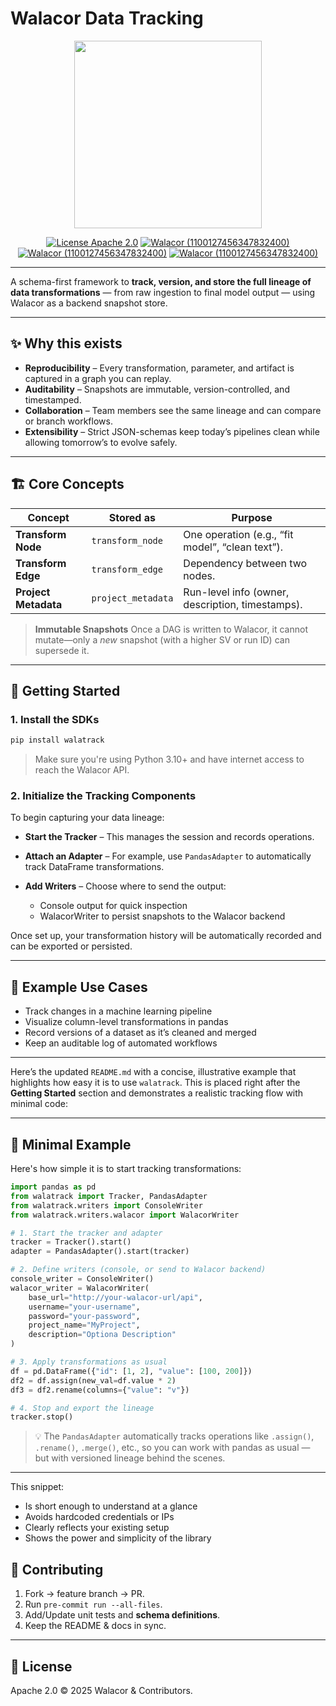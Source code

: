# Walacor Data Tracking

<div align="center">

<img src="https://www.walacor.com/wp-content/uploads/2022/09/Walacor_Logo_Tag.png" width="300" />

[![License Apache 2.0][badge-license]][license]
[![Walacor (1100127456347832400)](https://img.shields.io/badge/My-Discord-%235865F2.svg?label=Walacor)](https://discord.gg/BaEWpsg8Yc)
[![Walacor (1100127456347832400)](https://img.shields.io/static/v1?label=Walacor&message=LinkedIn&color=blue)](https://www.linkedin.com/company/walacor/)
[![Walacor (1100127456347832400)](https://img.shields.io/static/v1?label=Walacor&message=Website&color)](https://www.walacor.com/product/)

</div>

[badge-license]: https://img.shields.io/badge/license-Apache2-green.svg?dummy
[license]: https://github.com/walacor/objectvalidation/blob/main/LICENSE

---



A schema-first framework to **track, version, and store the full lineage of data transformations** — from raw ingestion to final model output — using Walacor as a backend snapshot store.

---

## ✨ Why this exists
- **Reproducibility** – Every transformation, parameter, and artifact is captured in a graph you can replay.
- **Auditability** – Snapshots are immutable, version-controlled, and timestamped.
- **Collaboration** – Team members see the same lineage and can compare or branch workflows.
- **Extensibility** – Strict JSON-schemas keep today’s pipelines clean while allowing tomorrow’s to evolve safely.

---

## 🏗️ Core Concepts

| Concept | Stored as | Purpose |
| ------- | --------- | ------- |
| **Transform Node** | `transform_node` | One operation (e.g., “fit model”, “clean text”). |
| **Transform Edge** | `transform_edge` | Dependency between two nodes. |
| **Project Metadata** | `project_metadata` | Run-level info (owner, description, timestamps). |

> **Immutable Snapshots**
> Once a DAG is written to Walacor, it cannot mutate—only a *new* snapshot (with a higher SV or run ID) can supersede it.

---


## 🚀 Getting Started

### 1. Install the SDKs

```bash
pip install walatrack
````

> Make sure you're using Python 3.10+ and have internet access to reach the Walacor API.

### 2. Initialize the Tracking Components

To begin capturing your data lineage:

* **Start the Tracker** – This manages the session and records operations.
* **Attach an Adapter** – For example, use `PandasAdapter` to automatically track DataFrame transformations.
* **Add Writers** – Choose where to send the output:

  * Console output for quick inspection
  * WalacorWriter to persist snapshots to the Walacor backend

Once set up, your transformation history will be automatically recorded and can be exported or persisted.

---


## 🧪 Example Use Cases

* Track changes in a machine learning pipeline
* Visualize column-level transformations in pandas
* Record versions of a dataset as it’s cleaned and merged
* Keep an auditable log of automated workflows

---

Here’s the updated `README.md` with a concise, illustrative example that highlights how easy it is to use `walatrack`. This is placed right after the **Getting Started** section and demonstrates a realistic tracking flow with minimal code:

---

## 🧪 Minimal Example

Here's how simple it is to start tracking transformations:

```python
import pandas as pd
from walatrack import Tracker, PandasAdapter
from walatrack.writers import ConsoleWriter
from walatrack.writers.walacor import WalacorWriter

# 1. Start the tracker and adapter
tracker = Tracker().start()
adapter = PandasAdapter().start(tracker)

# 2. Define writers (console, or send to Walacor backend)
console_writer = ConsoleWriter()
walacor_writer = WalacorWriter(
    base_url="http://your-walacor-url/api",
    username="your-username",
    password="your-password",
    project_name="MyProject",
    description="Optiona Description"
)

# 3. Apply transformations as usual
df = pd.DataFrame({"id": [1, 2], "value": [100, 200]})
df2 = df.assign(new_val=df.value * 2)
df3 = df2.rename(columns={"value": "v"})

# 4. Stop and export the lineage
tracker.stop()

````

> 💡 The `PandasAdapter` automatically tracks operations like `.assign()`, `.rename()`, `.merge()`, etc., so you can work with pandas as usual — but with versioned lineage behind the scenes.


---

This snippet:
- Is short enough to understand at a glance
- Avoids hardcoded credentials or IPs
- Clearly reflects your existing setup
- Shows the power and simplicity of the library


## 🤝 Contributing

1. Fork → feature branch → PR.
2. Run `pre-commit run --all-files`.
3. Add/Update unit tests and **schema definitions**.
4. Keep the README & docs in sync.

---

## 📄 License

Apache 2.0 © 2025 Walacor & Contributors.

